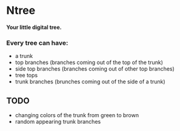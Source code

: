 # Ntree
**Your little digital tree.**

### Every tree can have:
 - a trunk 
 - top branches (branches coming out of the top of the trunk)
 - side top branches (branches coming out of other top branches)
 - tree tops
 - trunk branches (brunches coming out of the side of a trunk)

## TODO
 - changing colors of the trunk from green to brown
 - random appearing trunk branches
